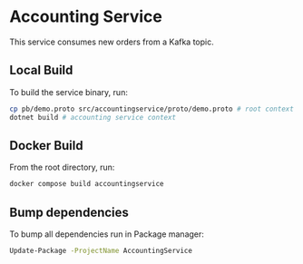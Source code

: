 # Accounting Service

This service consumes new orders from a Kafka topic.

## Local Build

To build the service binary, run:

```sh
cp pb/demo.proto src/accountingservice/proto/demo.proto # root context
dotnet build # accounting service context
```

## Docker Build

From the root directory, run:

```sh
docker compose build accountingservice
```

## Bump dependencies

To bump all dependencies run in Package manager:

```sh
Update-Package -ProjectName AccountingService
```
